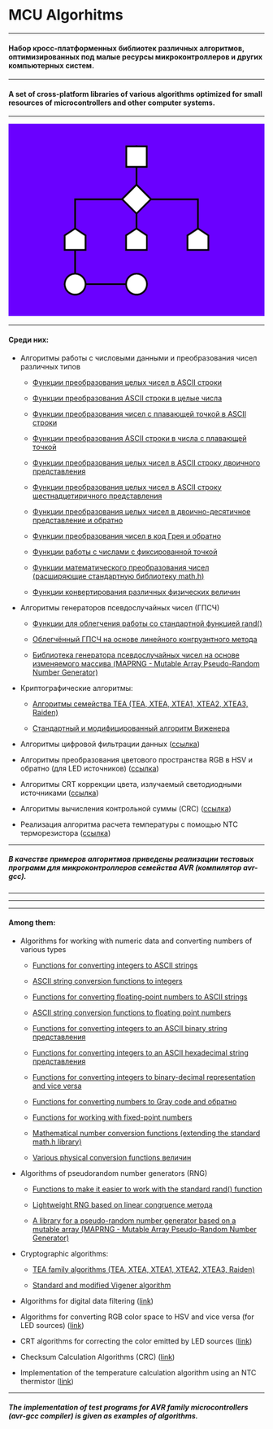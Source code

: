 


# MCU Algorhitms
___

#### Набор кросс-платформенных библиотек различных алгоритмов, оптимизированных под малые ресурсы микроконтроллеров и других компьютерных систем.

___

#### A set of cross-platform libraries of various algorithms optimized for small resources of microcontrollers and other computer systems.

___

<img src="/resources/lib_logo.png" alt="Algorithm logo"/>

___

#### Среди них:

- Алгоритмы работы с числовыми данными и преобразования чисел различных типов

   - [Функции преобразования целых чисел в ASCII строки](https://github.com/dippinest/MCU-Algorithms/tree/main/Libraries/Data%20Conversion/itoa)

   - [Функции преобразования ASCII строки в целые числа](https://github.com/dippinest/MCU-Algorithms/tree/main/Libraries/Data%20Conversion/atoi)

   - [Функции преобразования чисел с плавающей точкой в ASCII строки](https://github.com/dippinest/MCU-Algorithms/tree/main/Libraries/Data%20Conversion/ftoa)

   - [Функции преобразования ASCII строки в числа с плавающей точкой](https://github.com/dippinest/MCU-Algorithms/tree/main/Libraries/Data%20Conversion/atof)

   - [Функции преобразования целых чисел в ASCII строку двоичного представления](https://github.com/dippinest/MCU-Algorithms/tree/main/Libraries/Data%20Conversion/itobina)

   - [Функции преобразования целых чисел в ASCII строку шестнадцетиричного представления](https://github.com/dippinest/MCU-Algorithms/tree/main/Libraries/Data%20Conversion/itohexa)

   - [Функции преобразования целых чисел в двоично-десятичное представление и обратно](https://github.com/dippinest/MCU-Algorithms/tree/main/Libraries/Data%20Conversion/bcd)

   - [Функции преобразования чисел в код Грея и обратно](https://github.com/dippinest/MCU-Algorithms/tree/main/Libraries/Data%20Conversion/grayscode)

   - [Функции работы с числами с фиксированной точкой](https://github.com/dippinest/MCU-Algorithms/tree/main/Libraries/Data%20Conversion/fixpoint)

   - [Функции математического преобразования чисел (расширяющие стандартную библиотеку math.h)](https://github.com/dippinest/MCU-Algorithms/tree/main/Libraries/Data%20Conversion/mathx)

   - [Функции конвертирования различных физических величин](https://github.com/dippinest/MCU-Algorithms/tree/main/Libraries/Data%20Conversion/valconvert)


- Алгоритмы генераторов псевдослучайных чисел (ГПСЧ)

   - [Функции для облегчения работы со стандартной функцией rand()](https://github.com/dippinest/MCU-Algorithms/tree/main/Libraries/PRNG%20Algorithms/random)

   - [Облегчённый ГПСЧ на основе линейного конгруэнтного метода](https://github.com/dippinest/MCU-Algorithms/tree/main/Libraries/PRNG%20Algorithms/fast%20random)

   - [Библиотека генератора псевдослучайных чисел на основе изменяемого массива (MAPRNG - Mutable Array Pseudo-Random Number Generator)](https://github.com/dippinest/MCU-Algorithms/tree/main/Libraries/PRNG%20Algorithms/MAPRNG)


- Криптографические алгоритмы:

   - [Алгоритмы семейства TEA (TEA, XTEA, XTEA1, XTEA2, XTEA3, Raiden)](https://github.com/dippinest/MCU-Algorithms/tree/main/Libraries/Cryptography/TEA%20Series)

   - [Стандартный и модифицированный алгоритм Виженера](https://github.com/dippinest/MCU-Algorithms/tree/main/Libraries/Cryptography/Vigenere)


- Алгоритмы цифровой фильтрации данных ([ссылка](https://github.com/dippinest/MCU-Algorithms/tree/main/Libraries/Digital%20Filters))


- Алгоритмы преобразования цветового пространства RGB в HSV и обратно (для LED источников) ([ссылка](https://github.com/dippinest/MCU-Algorithms/tree/main/Libraries/LED%20Colors%20Transform))


- Алгоритмы CRT коррекции цвета, излучаемый светодиодными источниками ([ссылка](https://github.com/dippinest/MCU-Algorithms/tree/main/Libraries/LED%20Gamma%20Correction))


- Алгоритмы вычисления контрольной суммы (CRC) ([ссылка](https://github.com/dippinest/MCU-Algorithms/tree/main/Libraries/CRC%20Calculation))


- Реализация алгоритма расчета температуры с помощью NTC терморезистора ([ссылка](https://github.com/dippinest/MCU-Algorithms/tree/main/Libraries/NTC%20Thermometer))


___

##### В качестве примеров алгоритмов приведены реализации тестовых программ для микроконтроллеров семейства AVR (компилятор avr-gcc).

___
___
___

#### Among them:

- Algorithms for working with numeric data and converting numbers of various types

   - [Functions for converting integers to ASCII strings](https://github.com/dippinest/MCU-Algorithms/tree/main/Libraries/Data%20Conversion/itoa )

   - [ASCII string conversion functions to integers](https://github.com/dippinest/MCU-Algorithms/tree/main/Libraries/Data%20Conversion/atoi )

   - [Functions for converting floating-point numbers to ASCII strings](https://github.com/dippinest/MCU-Algorithms/tree/main/Libraries/Data%20Conversion/ftoa )

   - [ASCII string conversion functions to floating point numbers](https://github.com/dippinest/MCU-Algorithms/tree/main/Libraries/Data%20Conversion/atof )

   - [Functions for converting integers to an ASCII binary string представления](https://github.com/dippinest/MCU-Algorithms/tree/main/Libraries/Data%20Conversion/itobina)

   - [Functions for converting integers to an ASCII hexadecimal string представления](https://github.com/dippinest/MCU-Algorithms/tree/main/Libraries/Data%20Conversion/itohexa)

   - [Functions for converting integers to binary-decimal representation and vice versa](https://github.com/dippinest/MCU-Algorithms/tree/main/Libraries/Data%20Conversion/bcd )

   - [Functions for converting numbers to Gray code and обратно](https://github.com/dippinest/MCU-Algorithms/tree/main/Libraries/Data%20Conversion/grayscode)

   - [Functions for working with fixed-point numbers](https://github.com/dippinest/MCU-Algorithms/tree/main/Libraries/Data%20Conversion/fixpoint )

   - [Mathematical number conversion functions (extending the standard math.h library)](https://github.com/dippinest/MCU-Algorithms/tree/main/Libraries/Data%20Conversion/mathx )

   - [Various physical conversion functions величин](https://github.com/dippinest/MCU-Algorithms/tree/main/Libraries/Data%20Conversion/valconvert)


- Algorithms of pseudorandom number generators (RNG)

   - [Functions to make it easier to work with the standard rand() function](https://github.com/dippinest/MCU-Algorithms/tree/main/Libraries/PRNG%20Algorithms/random )

   - [Lightweight RNG based on linear congruence метода](https://github.com/dippinest/MCU-Algorithms/tree/main/Libraries/PRNG%20Algorithms/fast%20random)

   - [A library for a pseudo-random number generator based on a mutable array (MAPRNG - Mutable Array Pseudo-Random Number Generator)](https://github.com/dippinest/MCU-Algorithms/tree/main/Libraries/PRNG%20Algorithms/MAPRNG)


- Cryptographic algorithms:

   - [TEA family algorithms (TEA, XTEA, XTEA1, XTEA2, XTEA3, Raiden)](https://github.com/dippinest/MCU-Algorithms/tree/main/Libraries/Cryptography/TEA%20Series )

   - [Standard and modified Vigener algorithm](https://github.com/dippinest/MCU-Algorithms/tree/main/Libraries/Cryptography/Vigenere )


- Algorithms for digital data filtering ([link](https://github.com/dippinest/MCU-Algorithms/tree/main/Libraries/Digital%20Filters ))


- Algorithms for converting RGB color space to HSV and vice versa (for LED sources) ([link](https://github.com/dippinest/MCU-Algorithms/tree/main/Libraries/LED%20Colors%20Transform ))


- CRT algorithms for correcting the color emitted by LED sources ([link](https://github.com/dippinest/MCU-Algorithms/tree/main/Libraries/LED%20Gamma%20Correction ))


- Checksum Calculation Algorithms (CRC) ([link](https://github.com/dippinest/MCU-Algorithms/tree/main/Libraries/CRC%20Calculation ))


- Implementation of the temperature calculation algorithm using an NTC thermistor ([link](https://github.com/dippinest/MCU-Algorithms/tree/main/Libraries/NTC%20Thermometer ))


___

##### The implementation of test programs for AVR family microcontrollers (avr-gcc compiler) is given as examples of algorithms.


















